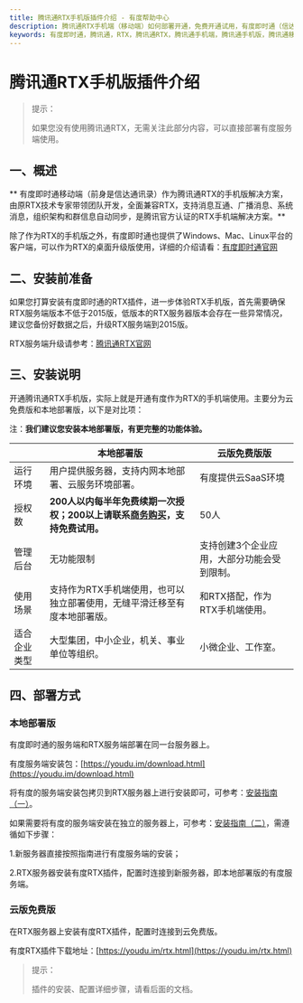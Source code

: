 ```yaml
---
title: 腾讯通RTX手机版插件介绍 - 有度帮助中心
description: 腾讯通RTX手机端（移动端）如何部署开通，免费开通试用，有度即时通（信达通讯录）实现RTX手机端，腾讯通RTX也可以全面升级至有度即时通。
keywords: 有度即时通，腾讯通，RTX，腾讯通RTX，腾讯通手机端，腾讯通手机版，腾讯通移动端，RTX手机端，RTX移动端，RTX手机端，信达通讯录，有度手机端，有度移动端
---
```


# 腾讯通RTX手机版插件介绍

> 提示：
>
> 如果您没有使用腾讯通RTX，无需关注此部分内容，可以直接部署有度服务端使用。

## 一、概述

** 有度即时通移动端（前身是信达通讯录）作为腾讯通RTX的手机版解决方案，由原RTX技术专家带领团队开发，全面兼容RTX，支持消息互通、广播消息、系统消息，组织架构和群信息自动同步，是腾讯官方认证的RTX手机端解决方案。**

除了作为RTX的手机版之外，有度即时通也提供了Windows、Mac、Linux平台的客户端，可以作为RTX的桌面升级版使用，详细的介绍请看：[有度即时通官网](https://youdu.im)

## 二、安装前准备

如果您打算安装有度即时通的RTX插件，进一步体验RTX手机版，首先需要确保RTX服务端版本不低于2015版，低版本的RTX服务器版本会存在一些异常情况，建议您备份好数据之后，升级RTX服务端到2015版。

RTX服务端升级请参考：[腾讯通RTX官网](https://rtx.tencent.com/download/RTXDoc/RTXUpdate.doc)

## 三、安装说明

开通腾讯通RTX手机版，实际上就是开通有度作为RTX的手机端使用。主要分为云免费版和本地部署版，以下是对比项：

注：**我们建议您安装本地部署版，有更完整的功能体验。**


|              | 本地部署版                                                   | 云版免费版版                                    |
| ------------ | ------------------------------------------------------------ | ------------------------------------------- |
| 运行环境     | 用户提供服务器，支持内网本地部署、云服务环境部署。           | 有度提供云SaaS环境                          |
| 授权数       | **200人以内每半年免费续期一次授权；200以上请联系[商务购买](https://youdu.im/contact.html)，支持免费试用。** | 50人                                        |
| 管理后台     | 无功能限制                                                   | 支持创建3个企业应用，大部分功能会受到限制。 |
| 使用场景     | 支持作为RTX手机端使用，也可以独立部署使用，无缝平滑迁移至有度本地部署版。 | 和RTX搭配，作为RTX手机端使用。              |
| 适合企业类型 | 大型集团，中小企业，机关、事业单位等组织。                   | 小微企业、工作室。                          |

## 四、部署方式

### 本地部署版

有度即时通的服务端和RTX服务端部署在同一台服务器上。

有度服务端安装包：[https://youdu.im/download.html](https://youdu.im/download.html)

将有度的服务端安装包拷贝到RTX服务器上进行安装即可，可参考：[安装指南（一）](g01_00002.md)。

如果需要将有度的服务端安装在独立的服务器上，可参考：[安装指南（二）](g01_00003.md)，需遵循如下步骤：

1.新服务器直接按照指南进行有度服务端的安装；

2.RTX服务器安装有度RTX插件，配置时连接到新服务器，即本地部署版的有度服务端。

### 云版免费版

在RTX服务器上安装有度RTX插件，配置时连接到云免费版。

有度RTX插件下载地址：[https://youdu.im/rtx.html](https://youdu.im/rtx.html)


> 提示：
>
> 插件的安装、配置详细步骤，请看后面的文档。



